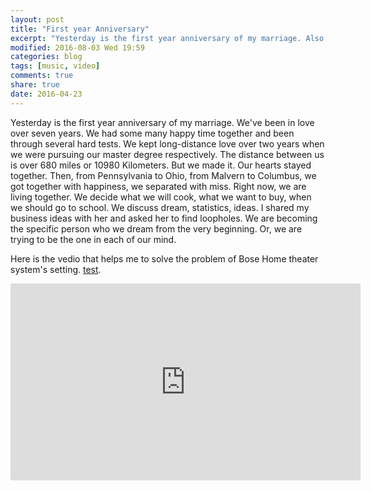 ```yaml
---
layout: post
title: "First year Anniversary"
excerpt: "Yesterday is the first year anniversary of my marriage. Also for Initial setting of Bose CineMate 120. Faced some issues, but finaly they are solved."
modified: 2016-08-03 Wed 19:59
categories: blog
tags: [music, video]
comments: true
share: true
date: 2016-04-23
---
```


Yesterday is the first year anniversary of my marriage. We've been in love over seven years. We had some many happy time together and been through several hard tests. We kept long-distance love over two years when we were pursuing our master degree respectively. The distance between us is over 680 miles or 10980 Kilometers. But we made it. Our hearts stayed together. Then, from Pennsylvania to Ohio, from Malvern to Columbus, we got together with happiness, we separated with miss. Right now, we are living together. We decide what we will cook, what we want to buy, when we should go to school. We discuss dream, statistics, ideas. I shared my business ideas with her and asked her to find loopholes. We are becoming the specific person who we dream from the very beginning. Or, we are trying to be the one in each of our mind.    

Here is the vedio that helps me to solve the problem of Bose Home theater system's setting. [test](https://www.youtube.com/watch?v=NPZyH05hvwE&feature=youtu.be).

<iframe width="560" height="315" src="https://www.youtube.com/embed/NPZyH05hvwE" frameborder="0" allowfullscreen></iframe>